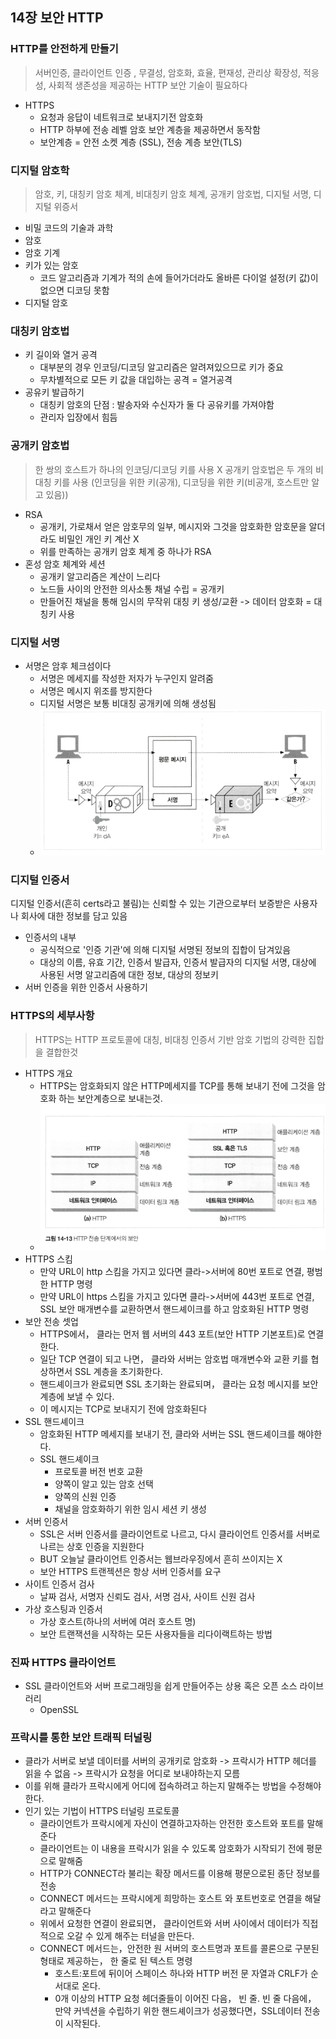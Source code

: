 ## 14장 보안 HTTP

### HTTP를 안전하게 만들기
> 서버인증, 클라이언트 인증 , 무결성, 암호화, 효율, 편재성, 관리상 확장성, 적응성, 사회적 생존성을 제공하는 HTTP 보안 기술이 필요하다
- HTTPS
  - 요청과 응답이 네트워크로 보내지기전 암호화
  - HTTP 하부에 전송 레벨 암호 보안 계층을 제공하면서 동작함
  - 보안계층 = 안전 소켓 계층 (SSL), 전송 계층 보안(TLS)
### 디지털 암호학
> 암호, 키, 대칭키 암호 체계, 비대칭키 암호 체계, 공개키 암호법, 디지털 서명, 디지털 위증서
- 비밀 코드의 기술과 과학
- 암호
- 암호 기계
- 키가 있는 암호
  - 코드 알고리즘과 기계가 적의 손에 들어가더라도 올바른 다이얼 설정(키 값)이 없으면 디코딩 못함
- 디지털 암호
### 대칭키 암호법
- 키 길이와 열거 공격
  - 대부분의 경우 인코딩/디코딩 알고리즘은 알려져있으므로 키가 중요
  - 무차별적으로 모든 키 값을 대입하는 공격 = 열거공격
- 공유키 발급하기
  - 대칭키 암호의 단점 : 발송자와 수신자가 둘 다 공유키를 가져야함
  - 관리자 입장에서 힘듬
### 공개키 암호법
> 한 쌍의 호스트가 하나의 인코딩/디코딩 키를 사용 X
> 공개키 암호법은 두 개의 비대칭 키를 사용 (인코딩을 위한 키(공개), 디코딩을 위한 키(비공개, 호스트만 알고 있음))
- RSA
  - 공개키, 가로채서 얻은 암호무의 일부, 메시지와 그것을 암호화한 암호문을 알더라도 비밀인 개인 키 계산 X
  - 위를 만족하는 공개키 암호 체계 중 하나가 RSA
- 혼성 암호 체계와 세션 
  - 공개키 알고리즘은 계산이 느리다
  - 노드들 사이의 안전한 의사소통 채널 수립 = 공개키
  - 만들어진 채널을 통해 임시의 무작위 대칭 키 생성/교환 -> 데이터 암호화 = 대칭키 사용
### 디지털 서명
- 서명은 암후 체크섬이다
  - 서명은 메세지를 작성한 저자가 누구인지 알려줌
  - 서명은 메시지 위조를 방지한다
  - 디지털 서명은 보통 비대칭 공개키에 의해 생성됨
  - ![img_3.png](img_3.png)
### 디지털 인증서
디지털 인증서(흔히 certs라고 불림)는 신뢰할 수 있는 기관으로부터 보증받은 사용자나 회사에 대한 정보를 담고 있음
- 인증서의 내부
  - 공식적으로 '인증 기관'에 의해 디지털 서명된 정보의 집합이 담겨있음
  - 대상의 이름, 유효 기간, 인증서 발급자, 인증서 발급자의 디지털 서명, 대상에 사용된 서명 알고리즘에 대한 정보, 대상의 정보키
- 서버 인증을 위한 인증서 사용하기
### HTTPS의 세부사항
> HTTPS는 HTTP 프로토콜에 대칭, 비대칭 인증서 기반 암호 기법의 강력한 집합을 결합한것
- HTTPS 개요
  - HTTPS는 암호화되지 않은 HTTP메세지를 TCP를 통해 보내기 전에 그것을 암호화 하는 보안계층으로 보내는것.
  - ![img_4.png](img_4.png)
- HTTPS 스킴
  - 만약 URL이 http 스킴을 가지고 있다면 클라->서버에 80번 포트로 연결, 평범한 HTTP 명령
  - 만약 URL이 https 스킴을 가지고 있다면 클라->서버에 443번 포트로 연결, SSL 보안 매개변수를 교환하면서 핸드셰이크를 하고 암호화된 HTTP 명령
- 보안 전송 셋업
  - HTTPS에서， 클라는 먼저 웹 서버의 443 포트(보안 HTTP 기본포트)로 연결한다.
  - 일단 TCP 연결이 되고 나면， 클라와 서버는 암호법 매개변수와 교환 키를 협상하면서 SSL 계층을 초기화한다.
  - 핸드셰이크가 완료되면 SSL 초기화는 완료되며， 클라는 요청 메시지를 보안 계층에 보낼 수 있다. 
  - 이 메시지는 TCP로 보내지기 전에 암호화된다
- SSL 핸드셰이크
  - 암호화된 HTTP 메세지를 보내기 전, 클라와 서버는 SSL 핸드셰이크를 해야한다.
  - SSL 핸드셰이크
    - 프로토콜 버전 번호 교환
    - 양쪽이 알고 있는 암호 선택
    - 양쪽의 신원 인증
    - 채널을 암호화하기 위한 임시 세션 키 생성
- 서버 인증서
  - SSL은 서버 인증서를 클라이언트로 나르고, 다시 클라이언트 인증서를 서버로 나르는 상호 인증을 지원한다
  - BUT 오늘날 클라이언트 인증서는 웹브라우징에서 흔히 쓰이지는 X
  - 보안 HTTPS 트랜젝션은 항상 서버 인증서를 요구
- 사이트 인증서 검사
  - 날짜 검사, 서명자 신뢰도 검사, 서명 검사, 사이트 신원 검사
- 가상 호스팅과 인증서
  - 가상 호스트(하나의 서버에 여러 호스트 명)
  - 보안 트랜잭션을 시작하는 모든 사용자들을 리다이랙트하는 방법

### 진짜 HTTPS 클라이언트
- SSL 클라이언트와 서버 프로그래밍을 쉽게 만들어주는 상용 혹은 오픈 소스 라이브러리
  - OpenSSL
### 프락시를 통한 보안 트래픽 터널링
- 클라가 서버로 보낼 데이터를 서버의 공개키로 암호화 -> 프락시가 HTTP 헤더를 읽을 수 없음 -> 프락시가 요청을 어디로 보내야하는지 모름
- 이를 위해 클라가 프락시에게 어디에 접속하려고 하는지 말해주는 방법을 수정해야한다.
- 인기 있는 기법이 HTTPS 터널링 프로토콜
  - 클라이언트가 프락시에게 자신이 연결하고자하는 안전한 호스트와 포트를 말해준다
  - 클라이언트는 이 내용을 프락시가 읽을 수 있도록 암호화가 시작되기 전에 평문으로 말해줌
  - HTTP가 CONNECT라 불리는 확장 메서드를 이용해 평문으로된 종단 정보를 전송
  - CONNECT 메서드는 프락시에게 희망하는 호스트 와 포트번호로 연결을 해달라고 말해준다
  - 위에서 요청한 연결이 완료되면， 클라이언트와 서버 사이에서 데이터가 직접적으로 오갈 수 있게 해주는 터널을 만든다.
  - CONNECT 메서드는，안전한 원 서버의 호스트명과 포트를 콜론으로 구분된 형태로 제공하는， 한 줄로 된 텍스트 명령
    - 호스트:포트에 뒤이어 스페이스 하나와 HTTP 버전 문 자열과 CRLF가 순서대로 온다.
    - 0개 이상의 HTTP 요청 헤더줄들이 이어진 다음， 빈 줄. 빈 줄 다음에， 만약 커넥션을 수립하기 위한 핸드셰이크가 성공했다면，SSL데이터 전송이 시작된다.